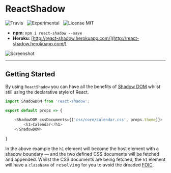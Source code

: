 # ReactShadow

![Travis](http://img.shields.io/travis/Wildhoney/ReactShadow.svg?style=flat)
&nbsp;
![Experimental](http://img.shields.io/badge/experimental-%E2%9C%93-blue.svg?style=flat)
&nbsp;
![License MIT](http://img.shields.io/badge/license-mit-orange.svg?style=flat)

* **npm**: `npm i react-shadow --save`
* **Heroku**: [http://react-shadow.herokuapp.com/](http://react-shadow.herokuapp.com/)

![Screenshot](http://i.imgur.com/1txgnOL.png)

---

## Getting Started

By using `ReactShadow` you can have all the benefits of [Shadow DOM](https://www.w3.org/TR/shadow-dom/) whilst still using the declarative style of React.

```javascript
import ShadowDOM from 'react-shadow';

export default props => {
    
    <ShadowDOM cssDocuments={['css/core/calendar.css', props.theme]}>
        <h1>Calendar</h1>
    </ShadowDOM>
    
}
```

In the above example the `h1` element will become the host element with a shadow boundary &mdash; and the two defined CSS documents will be fetched and appended. Whilst the CSS documents are being fetched, the `h1` element will have a `className` of <kbd>resolving</kbd> for you to avoid the dreaded [FOIC](https://en.wikipedia.org/wiki/Flash_of_unstyled_content).
